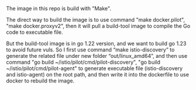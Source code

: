 The image in this repo is build with "Make".

The direct way to build the image is to use command "make docker.pilot", "make docker.proxyv2", then it will pull a build-tool image to compile the Go code to executable file. 

But the build-tool image is in go 1.22 version, and we want to build go 1.23 to avoid future vuls. So I first use command “make istio-discovery” to generate the related file under new folder “out/linux_amd64”, and then use command "go build ~/istio/pilot/cmd/pilot-discovery", "go build ~/istio/pilot/cmd/pilot-agent" to generate executable file (istio-discovery and istio-agent) on the root path, and then write it into the dockerfile to use docker to rebuild the image.
